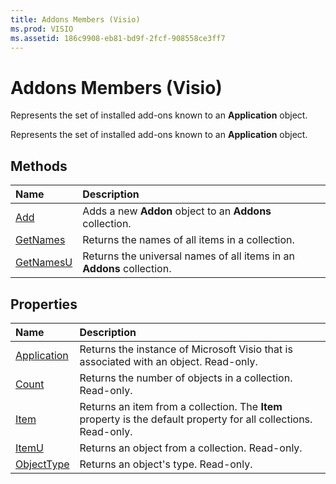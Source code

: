 ```yaml
---
title: Addons Members (Visio)
ms.prod: VISIO
ms.assetid: 186c9908-eb81-bd9f-2fcf-908558ce3ff7
---
```



# Addons Members (Visio)
Represents the set of installed add-ons known to an  **Application** object.

Represents the set of installed add-ons known to an  **Application** object.


## Methods



|**Name**|**Description**|
|:-----|:-----|
|[Add](addons-add-method-visio.md)|Adds a new  **Addon** object to an **Addons** collection.|
|[GetNames](addons-getnames-method-visio.md)|Returns the names of all items in a collection.|
|[GetNamesU](addons-getnamesu-method-visio.md)|Returns the universal names of all items in an  **Addons** collection.|

## Properties



|**Name**|**Description**|
|:-----|:-----|
|[Application](addons-application-property-visio.md)|Returns the instance of Microsoft Visio that is associated with an object. Read-only.|
|[Count](addons-count-property-visio.md)|Returns the number of objects in a collection. Read-only.|
|[Item](addons-item-property-visio.md)|Returns an item from a collection. The  **Item** property is the default property for all collections. Read-only.|
|[ItemU](addons-itemu-property-visio.md)|Returns an object from a collection. Read-only.|
|[ObjectType](addons-objecttype-property-visio.md)|Returns an object's type. Read-only.|

